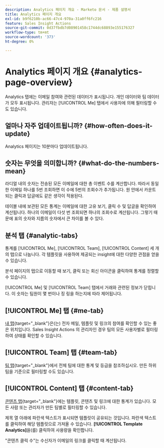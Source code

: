 ```yaml
---
description: Analytics 페이지 개요 - Marketo 문서 - 제품 설명서
title: Analytics 페이지 개요
exl-id: b9f6210b-ac66-47c4-970a-31a0ff6fc216
feature: Sales Insight Actions
source-git-commit: 0d37fbdb7d08901458c1744dc68893e155176327
workflow-type: tm+mt
source-wordcount: '373'
ht-degree: 0%

---
```


# Analytics 페이지 개요 {#analytics-page-overview}

Analytics 탭에는 이메일 참여와 관련된 데이터가 표시됩니다. 개인 데이터와 팀 데이터가 모두 표시됩니다. 관리자는 [!UICONTROL Me] 탭에서 사용자에 의해 필터링할 수도 있습니다.

## 얼마나 자주 업데이트됩니까? {#how-often-does-it-update}

Analytics 페이지는 10분마다 업데이트됩니다.

## 숫자는 무엇을 의미합니까? {#what-do-the-numbers-mean}

라디얼 내의 숫자는 전송된 모든 이메일에 대한 총 이벤트 수를 계산합니다. 따라서 동일한 이메일 하나를 5번 조회하면 이 수에 5번의 조회수가 추가됩니다. 원 안에서 카운트되는 클릭과 답글에도 같은 생각이 적용된다.

테이블 내에 보관된 모든 통계는 이메일에 대한 고유 보기, 클릭 수 및 답글을 확인하여 계산됩니다. 하나의 이메일이 다섯 번 조회되면 하나의 조회수로 계산됩니다. 그렇기 때문에 표의 숫자와 지름의 숫자에서 큰 차이를 볼 수 있다.

## 분석 탭 {#analytic-tabs}

통계를 [!UICONTROL Me], [!UICONTROL Team], [!UICONTROL Content] 세 개의 탭으로 나눕니다. 각 템플릿을 사용하여 제공되는 insight에 대한 다양한 관점을 얻을 수 있습니다.

분석 페이지의 탭으로 이동할 때 보기, 클릭 또는 회신 아이콘을 클릭하여 통계를 정렬할 수 있습니다.

[!UICONTROL Me] 및 [!UICONTROL Team] 탭에서 거래와 관련된 정보가 닫힙니다. 이 숫자는 팀원이 몇 번이나 징 링을 하는지에 따라 제어됩니다.

## [!UICONTROL Me] 탭 {#me-tab}

[내 탭](/help/marketo/product-docs/marketo-sales-insight/actions/analytics/understanding-the-me-tab.md){target="_blank"}은(는) 전자 메일, 템플릿 및 링크의 참여를 확인할 수 있는 좋은 위치입니다. Sales Insight Actions 의 관리자인 경우 팀의 모든 사용자별로 필터링하여 상태를 확인할 수 있습니다.

## [!UICONTROL Team] 탭 {#team-tab}

[팀 탭](/help/marketo/product-docs/marketo-sales-insight/actions/analytics/understanding-the-team-tab.md){target="_blank"}에서 전체 팀에 대한 통계 및 등급을 참조하십시오. 만든 하위 팀을 기준으로 필터링할 수도 있습니다.

## [!UICONTROL Content] 탭 {#content-tab}

[콘텐츠 탭](/help/marketo/product-docs/marketo-sales-insight/actions/analytics/understanding-the-content-tab.md){target="_blank"}에는 템플릿, 콘텐츠 및 링크에 대한 통계가 있습니다. 모든 사람 또는 관리자가 만든 팀별로 필터링할 수 있습니다.

제목 열 아래에 파란색 텍스트가 표시되면 템플릿이 공유되는 것입니다. 파란색 텍스트를 클릭하여 해당 템플릿으로 가져올 수 있습니다. **[!UICONTROL Template Analytics]**&#x200B;을(를) 클릭하여 사용량을 확인합니다.

&quot;콘텐츠 클릭 수&quot;는 수신자가 이메일의 링크를 클릭할 때 계산됩니다.
